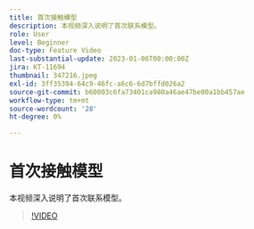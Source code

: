 ```yaml
---
title: 首次接触模型
description: 本视频深入说明了首次联系模型。
role: User
level: Beginner
doc-type: Feature Video
last-substantial-update: 2023-01-06T00:00:00Z
jira: KT-11694
thumbnail: 347216.jpeg
exl-id: 3ff35394-64c9-46fc-a6c6-6d7bffd026a2
source-git-commit: b60003c6fa73401ca980a46ae47be00a1bb457ae
workflow-type: tm+mt
source-wordcount: '28'
ht-degree: 0%

---
```


# 首次接触模型

本视频深入说明了首次联系模型。

>[!VIDEO](https://video.tv.adobe.com/v/347216/?quality=12&learn=on)
